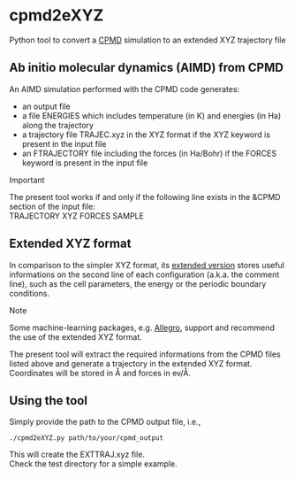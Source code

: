 # cpmd2eXYZ
Python tool to convert a [CPMD](https://github.com/CPMD-code) simulation to an extended XYZ trajectory file

## Ab initio molecular dynamics (AIMD) from CPMD
An AIMD simulation performed with the CPMD code generates:
- an output file
- a file ENERGIES which includes temperature (in K) and energies (in Ha) along the trajectory
- a trajectory file TRAJEC.xyz in the XYZ format if the XYZ keyword is present in the input file
- an FTRAJECTORY file including the forces (in Ha/Bohr) if the FORCES keyword is present in the input file

> [!IMPORTANT]
> The present tool works if and only if the following line exists in the &CPMD section of the input file:\
> TRAJECTORY XYZ FORCES SAMPLE

## Extended XYZ format
In comparison to the simpler XYZ format, its [extended version](https://github.com/libAtoms/extxyz) stores useful informations on the second line of each configuration (a.k.a. the comment line), such as the cell parameters, the energy or the periodic boundary conditions.

> [!NOTE]
> Some machine-learning packages, e.g. [Allegro](https://github.com/mir-group/allegro), support and recommend the use of the extended XYZ format.

The present tool will extract the required informations from the CPMD files listed above and generate a trajectory in the extended XYZ format. Coordinates will be stored in Å and forces in ev/Å.

## Using the tool
Simply provide the path to the CPMD output file, i.e.,

`./cpmd2eXYZ.py path/to/your/cpmd_output`

This will create the EXTTRAJ.xyz file.\
Check the test directory for a simple example.
